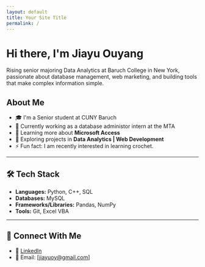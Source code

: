 ```yaml
---
layout: default
title: Your Site Title
permalink: /
---
```

# Hi there, I'm Jiayu Ouyang

Rising senior majoring Data Analytics at Baruch College in New York, passionate about database management, web marketing, and building tools that make complex information simple.

## About Me  
- 🎓 I'm a Senior student at CUNY Baruch 
- 💼 Currently working as a database administor intern at the MTA  
- 🌱 Learning more about **Microsoft Access**  
- 🔭 Exploring projects in **Data Analytics | Web Development**  
- ⚡ Fun fact: I am recently interested in learning crochet.  

---

## 🛠️ Tech Stack  
- **Languages:** Python, C++, SQL
- **Databases:** MySQL
- **Frameworks/Libraries:** Pandas, NumPy
- **Tools:** Git, Excel VBA  

---

## 🤝 Connect With Me  
- 💼 [LinkedIn](https://www.linkedin.com/in/jiayuouyang04/)  
- 📧 Email: [jiayuoy@gmail.com]  
